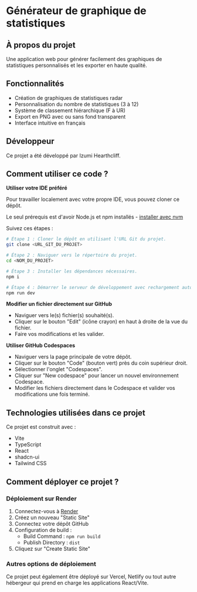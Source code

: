 # Générateur de graphique de statistiques

## À propos du projet

Une application web pour générer facilement des graphiques de statistiques personnalisés et les exporter en haute qualité.

## Fonctionnalités

- Création de graphiques de statistiques radar 
- Personnalisation du nombre de statistiques (3 à 12)
- Système de classement hiérarchique (F à UR)
- Export en PNG avec ou sans fond transparent
- Interface intuitive en français

## Développeur

Ce projet a été développé par Izumi Hearthcliff.

## Comment utiliser ce code ?

**Utiliser votre IDE préféré**

Pour travailler localement avec votre propre IDE, vous pouvez cloner ce dépôt.

Le seul prérequis est d'avoir Node.js et npm installés - [installer avec nvm](https://github.com/nvm-sh/nvm#installing-and-updating)

Suivez ces étapes :

```sh
# Étape 1 : Cloner le dépôt en utilisant l'URL Git du projet.
git clone <URL_GIT_DU_PROJET>

# Étape 2 : Naviguer vers le répertoire du projet.
cd <NOM_DU_PROJET>

# Étape 3 : Installer les dépendances nécessaires.
npm i

# Étape 4 : Démarrer le serveur de développement avec rechargement automatique.
npm run dev
```

**Modifier un fichier directement sur GitHub**

- Naviguer vers le(s) fichier(s) souhaité(s).
- Cliquer sur le bouton "Edit" (icône crayon) en haut à droite de la vue du fichier.
- Faire vos modifications et les valider.

**Utiliser GitHub Codespaces**

- Naviguer vers la page principale de votre dépôt.
- Cliquer sur le bouton "Code" (bouton vert) près du coin supérieur droit.
- Sélectionner l'onglet "Codespaces".
- Cliquer sur "New codespace" pour lancer un nouvel environnement Codespace.
- Modifier les fichiers directement dans le Codespace et valider vos modifications une fois terminé.

## Technologies utilisées dans ce projet

Ce projet est construit avec :

- Vite
- TypeScript
- React
- shadcn-ui
- Tailwind CSS

## Comment déployer ce projet ?

### Déploiement sur Render

1. Connectez-vous à [Render](https://render.com/)
2. Créez un nouveau "Static Site"
3. Connectez votre dépôt GitHub
4. Configuration de build :
   - Build Command : `npm run build`
   - Publish Directory : `dist`
5. Cliquez sur "Create Static Site"

### Autres options de déploiement

Ce projet peut également être déployé sur Vercel, Netlify ou tout autre hébergeur qui prend en charge les applications React/Vite.
